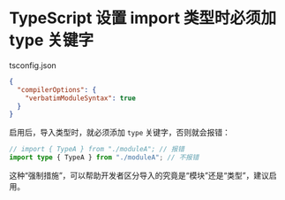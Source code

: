 # TypeScript 设置 import 类型时必须加 type 关键字

tsconfig.json

```json
{
  "compilerOptions": {
    "verbatimModuleSyntax": true
  }
}
```

启用后，导入类型时，就必须添加 `type` 关键字，否则就会报错：

```ts
// import { TypeA } from "./moduleA"; // 报错
import type { TypeA } from "./moduleA"; // 不报错
```

这种“强制措施”，可以帮助开发者区分导入的究竟是“模块”还是“类型”，建议启用。
